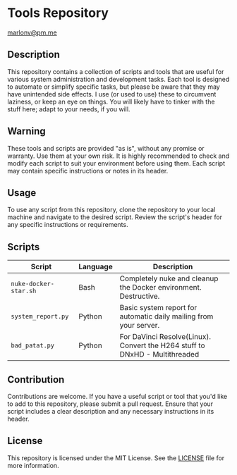 # Tools Repository
marlonv@pm.me

## Description
This repository contains a collection of scripts and tools that are useful for various system administration and development tasks. Each tool is designed to automate or simplify specific tasks, but please be aware that they may have unintended side effects.
I use (or used to use) these to circumvent laziness, or keep an eye on things. You will likely have to tinker with the stuff here; adapt to your needs, if you will.

## Warning
These tools and scripts are provided "as is", without any promise or warranty. Use them at your own risk. It is highly recommended to check and modify each script to suit your environment before using them. Each script may contain specific instructions or notes in its header.

## Usage
To use any script from this repository, clone the repository to your local machine and navigate to the desired script. Review the script's header for any specific instructions or requirements. 

## Scripts

| Script                   | Language | Description                                                                 |
|--------------------------|----------|-----------------------------------------------------------------------------|
| `nuke-docker-star.sh`    | Bash     | Completely nuke and cleanup the Docker environment. Destructive.            |
| `system_report.py`       | Python   | Basic system report for automatic daily mailing from your server.           |
| `bad_patat.py`           | Python   | For DaVinci Resolve(Linux). Convert the H264 stuff to DNxHD - Multithreaded |


## Contribution
Contributions are welcome. If you have a useful script or tool that you'd like to add to this repository, please submit a pull request. Ensure that your script includes a clear description and any necessary instructions in its header.

## License
This repository is licensed under the MIT License. See the [LICENSE](LICENSE) file for more information.
